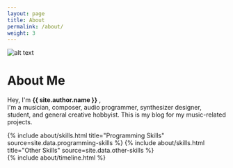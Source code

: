 ```yaml
---
layout: page
title: About
permalink: /about/
weight: 3
---
```


![alt text](https://github.com/CocoaBeanzz/CocoaSounds-Blog/blob/main/_media/me_painting_5_12_23_SMALL.png?raw=true)

# **About Me**

Hey, I'm **{{ site.author.name }}** ,<br>
I'm a musician, composer, audio programmer, synthesizer designer, student, and general creative hobbyist. This is my blog for my music-related projects. 

<div class="row">
{% include about/skills.html title="Programming Skills" source=site.data.programming-skills %}
{% include about/skills.html title="Other Skills" source=site.data.other-skills %}
</div>

<div class="row">
{% include about/timeline.html %}
</div>